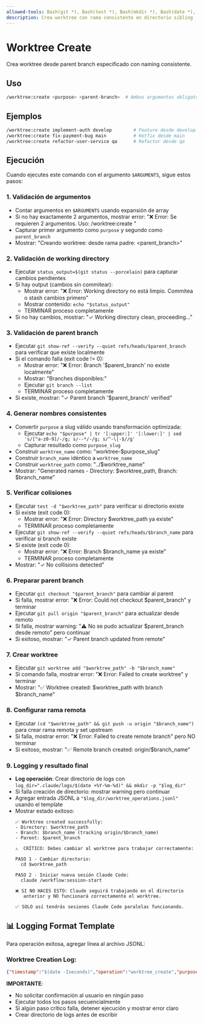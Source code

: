 ```yaml
---
allowed-tools: Bash(git *), Bash(test *), Bash(mkdir *), Bash(date *), Bash(whoami), Bash(echo *), Bash(tr *), Bash(sed *)
description: Crea worktree con rama consistente en directorio sibling
---
```


# Worktree Create

Crea worktree desde parent branch especificado con naming consistente.

## Uso
```bash
/worktree:create <purpose> <parent-branch>  # Ambos argumentos obligatorios
```

## Ejemplos
```bash
/worktree:create implement-auth develop        # Feature desde develop
/worktree:create fix-payment-bug main          # Hotfix desde main  
/worktree:create refactor-user-service qa      # Refactor desde qa
```

## Ejecución

Cuando ejecutes este comando con el argumento `$ARGUMENTS`, sigue estos pasos:

### 1. Validación de argumentos
- Contar argumentos en `$ARGUMENTS` usando expansión de array
- Si no hay exactamente 2 argumentos, mostrar error: "❌ Error: Se requieren 2 argumentos. Uso: /worktree:create <purpose> <parent-branch>"
- Capturar primer argumento como `purpose` y segundo como `parent_branch`
- Mostrar: "Creando worktree: <purpose> desde rama padre: <parent_branch>"

### 2. Validación de working directory
- Ejecutar `status_output=$(git status --porcelain)` para capturar cambios pendientes
- Si hay output (cambios sin commitear):
  - Mostrar error: "❌ Error: Working directory no está limpio. Commitea o stash cambios primero"
  - Mostrar contenido: `echo "$status_output"`
  - TERMINAR proceso completamente
- Si no hay cambios, mostrar: "✓ Working directory clean, proceeding..."

### 3. Validación de parent branch
- Ejecutar `git show-ref --verify --quiet refs/heads/$parent_branch` para verificar que existe localmente
- Si el comando falla (exit code != 0):
  - Mostrar error: "❌ Error: Branch '$parent_branch' no existe localmente"
  - Mostrar: "Branches disponibles:"
  - Ejecutar `git branch --list`
  - TERMINAR proceso completamente
- Si existe, mostrar: "✓ Parent branch '$parent_branch' verified"

### 4. Generar nombres consistentes
- Convertir `purpose` a slug válido usando transformación optimizada:
  - Ejecutar `echo "$purpose" | tr '[:upper:]' '[:lower:]' | sed 's/[^a-z0-9]/-/g; s/--*/-/g; s/^-\|-$//g'`
  - Capturar resultado como `purpose_slug`
- Construir `worktree_name` como: "worktree-$purpose_slug"
- Construir `branch_name` idéntico a `worktree_name`
- Construir `worktree_path` como: "../$worktree_name"
- Mostrar: "Generated names - Directory: $worktree_path, Branch: $branch_name"

### 5. Verificar colisiones
- Ejecutar `test -d "$worktree_path"` para verificar si directorio existe
- Si existe (exit code 0):
  - Mostrar error: "❌ Error: Directory $worktree_path ya existe"
  - TERMINAR proceso completamente
- Ejecutar `git show-ref --verify --quiet refs/heads/$branch_name` para verificar si branch existe
- Si existe (exit code 0):
  - Mostrar error: "❌ Error: Branch $branch_name ya existe"
  - TERMINAR proceso completamente
- Mostrar: "✓ No collisions detected"

### 6. Preparar parent branch
- Ejecutar `git checkout "$parent_branch"` para cambiar al parent
- Si falla, mostrar error: "❌ Error: Could not checkout $parent_branch" y terminar
- Ejecutar `git pull origin "$parent_branch"` para actualizar desde remoto
- Si falla, mostrar warning: "⚠️ No se pudo actualizar $parent_branch desde remoto" pero continuar
- Si exitoso, mostrar: "✓ Parent branch updated from remote"

### 7. Crear worktree
- Ejecutar `git worktree add "$worktree_path" -b "$branch_name"`
- Si comando falla, mostrar error: "❌ Error: Failed to create worktree" y terminar
- Mostrar: "✅ Worktree created: $worktree_path with branch $branch_name"

### 8. Configurar rama remota
- Ejecutar `(cd "$worktree_path" && git push -u origin "$branch_name")` para crear rama remota y set upstream
- Si falla, mostrar error: "❌ Error: Failed to create remote branch" pero NO terminar
- Si exitoso, mostrar: "✅ Remote branch created: origin/$branch_name"

### 9. Logging y resultado final
- **Log operación**: Crear directorio de logs con `log_dir=".claude/logs/$(date +%Y-%m-%d)" && mkdir -p "$log_dir"`
- Si falla creación de directorio: mostrar warning pero continuar
- Agregar entrada JSONL a `"$log_dir/worktree_operations.jsonl"` usando el template
- Mostrar estado exitoso:
  ```
  ✅ Worktree created successfully:
  - Directory: $worktree_path
  - Branch: $branch_name (tracking origin/$branch_name)
  - Parent: $parent_branch

  ⚠️  CRÍTICO: Debes cambiar al worktree para trabajar correctamente:

  PASO 1 - Cambiar directorio:
    cd $worktree_path
    
  PASO 2 - Iniciar nueva sesión Claude Code:
    claude /workflow:session-start
    
  ❌ SI NO HACES ESTO: Claude seguirá trabajando en el directorio 
     anterior y NO funcionará correctamente el worktree.
     
  ✅ SOLO así tendrás sesiones Claude Code paralelas funcionando.
  ```

## 📊 Logging Format Template

Para operación exitosa, agregar línea al archivo JSONL:

### Worktree Creation Log:
```json
{"timestamp":"$(date -Iseconds)","operation":"worktree_create","purpose":"$purpose","parent_branch":"$parent_branch","worktree_path":"$worktree_path","branch_name":"$branch_name","user":"$(whoami)","commit_sha":"$(git rev-parse HEAD)"}
```

**IMPORTANTE**:
- No solicitar confirmación al usuario en ningún paso
- Ejecutar todos los pasos secuencialmente
- Si algún paso crítico falla, detener ejecución y mostrar error claro
- Crear directorio de logs antes de escribir